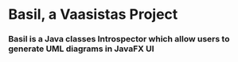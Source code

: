 # Basil, a Vaasistas Project
### Basil is a Java classes Introspector which allow users to generate UML diagrams in JavaFX UI
